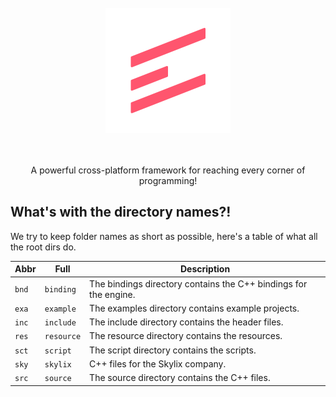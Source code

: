 <div align="center">
    <br />
    <img alt="Logo" width="200" src="res/Logo.svg" />
    <br />
    <br />
    <br />
    <p>A powerful cross-platform framework for reaching every corner of programming!</p>
</div>

## What's with the directory names?!
We try to keep folder names as short as possible, here's a table of what all the root dirs do.

| Abbr  | Full       | Description                                                       |
|-------|------------|-------------------------------------------------------------------|
| `bnd` | `binding`  | The bindings directory contains the C++ bindings for the engine.  |
| `exa` | `example`  | The examples directory contains example projects.                 |
| `inc` | `include`  | The include directory contains the header files.                  |
| `res` | `resource` | The resource directory contains the resources.                    |
| `sct` | `script`   | The script directory contains the scripts.                        |
| `sky` | `skylix`   | C++ files for the Skylix company.                                 |
| `src` | `source`   | The source directory contains the C++ files.                      |
